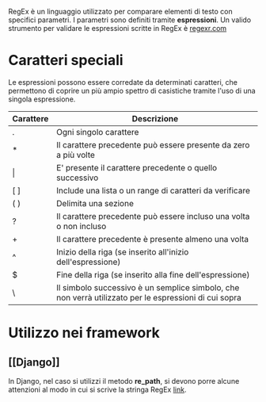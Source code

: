 RegEx è un linguaggio utilizzato per comparare elementi di testo con specifici parametri. I parametri sono definiti tramite **espressioni**. Un valido strumento per validare le espressioni scritte in RegEx è [regexr.com](https://regexr.com/)

# Caratteri speciali
Le espressioni possono essere corredate da determinati caratteri, che permettono di coprire un più ampio spettro di casistiche tramite l'uso di una singola espressione. 

| Carattere | Descrizione                                                                                           |
| --------- | ----------------------------------------------------------------------------------------------------- |
| .         | Ogni singolo carattere                                                                                |
| *         | Il carattere precedente può essere presente da zero a più volte                                       |
| \|        | E' presente il carattere precedente o quello successivo                                               |
| \[  \]    | Include una lista o un range di caratteri da verificare                                               |
| (  )      | Delimita una sezione                                                                                  |
| ?         | Il carattere precedente può essere incluso una volta o non incluso                                    |
| +         | Il carattere precedente è presente almeno una volta                                                   |
| ^         | Inizio della riga (se inserito all'inizio dell'espressione)                                           |
| $         | Fine della riga (se inserito alla fine dell'espressione)                                              |
| \         | Il simbolo successivo è un semplice simbolo, che non verrà utilizzato per le espressioni di cui sopra |

# Utilizzo nei framework
## [[Django]]
In Django, nel caso si utilizzi il metodo **re_path**, si devono porre alcune attenzioni al modo in cui si scrive la stringa RegEx [link](https://www.webforefront.com/django/regexpdjangourls.html).
